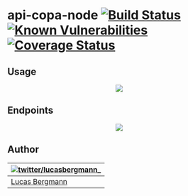 # api-copa-node [![Build Status](https://travis-ci.org/bergmannlucas/api-copa-node.svg?branch=develop)](https://travis-ci.org/bergmannlucas/api-copa-node) [![Known Vulnerabilities](https://snyk.io/test/github/bergmannlucas/api-copa-node/badge.svg)](https://snyk.io/test/github/bergmannlucas/api-copa-node) [![Coverage Status](https://coveralls.io/repos/github/bergmannlucas/api-copa-node/badge.svg?branch=develop)](https://coveralls.io/github/bergmannlucas/api-copa-node?branch=develop)

## Usage

<p align="center">
  <img src="http://oi67.tinypic.com/2nta1s9.jpg"/>
</p>

## Endpoints

<p align="center">
  <img src="http://oi64.tinypic.com/1zwenag.jpg"/>
</p>

## Author

| [![twitter/lucasbergmann_](https://s.gravatar.com/avatar/8f2f2aec61c30a8842b4e5691e1181a2?s=80)](https://twitter.com/lucasbergmann_ "Follow @lucasbergmann_ on Twitter") |
|---|
| [Lucas Bergmann](https://twitter.com/lucasbermgnan) |
